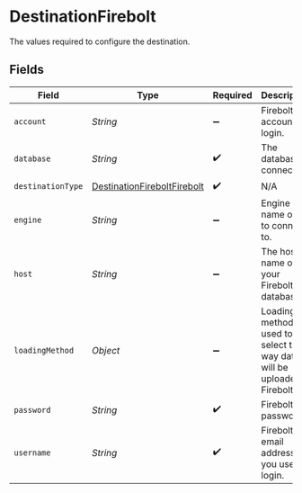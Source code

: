 # DestinationFirebolt

The values required to configure the destination.


## Fields

| Field                                                                             | Type                                                                              | Required                                                                          | Description                                                                       | Example                                                                           |
| --------------------------------------------------------------------------------- | --------------------------------------------------------------------------------- | --------------------------------------------------------------------------------- | --------------------------------------------------------------------------------- | --------------------------------------------------------------------------------- |
| `account`                                                                         | *String*                                                                          | :heavy_minus_sign:                                                                | Firebolt account to login.                                                        |                                                                                   |
| `database`                                                                        | *String*                                                                          | :heavy_check_mark:                                                                | The database to connect to.                                                       |                                                                                   |
| `destinationType`                                                                 | [DestinationFireboltFirebolt](../../models/shared/DestinationFireboltFirebolt.md) | :heavy_check_mark:                                                                | N/A                                                                               |                                                                                   |
| `engine`                                                                          | *String*                                                                          | :heavy_minus_sign:                                                                | Engine name or url to connect to.                                                 |                                                                                   |
| `host`                                                                            | *String*                                                                          | :heavy_minus_sign:                                                                | The host name of your Firebolt database.                                          | api.app.firebolt.io                                                               |
| `loadingMethod`                                                                   | *Object*                                                                          | :heavy_minus_sign:                                                                | Loading method used to select the way data will be uploaded to Firebolt           |                                                                                   |
| `password`                                                                        | *String*                                                                          | :heavy_check_mark:                                                                | Firebolt password.                                                                |                                                                                   |
| `username`                                                                        | *String*                                                                          | :heavy_check_mark:                                                                | Firebolt email address you use to login.                                          | username@email.com                                                                |